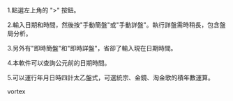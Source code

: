 1.點選左上角的 ">" 按鈕。

2.輸入日期和時間，然後按"手動簡盤"或"手動詳盤"。執行詳盤需時稍長，包含盤局分析。

3.另外有"即時簡盤"和"即時詳盤"，省卻了輸入現在日期時間。

4.本軟件可以查詢公元前的日期時間。

5.可以運行年月日時四計太乙盤式，可選統宗、金鏡、淘金歌的積年數運算。

vortex
